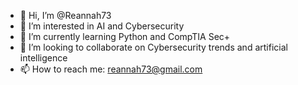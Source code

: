 - 👋 Hi, I’m @Reannah73
- 👀 I’m interested in AI and Cybersecurity
- 🌱 I’m currently learning Python and CompTIA Sec+
- 💞️ I’m looking to collaborate on Cybersecurity trends and artificial intelligence
- 📫 How to reach me: reannah73@gmail.com
  
<!---
Reannah73/Reannah73 is a ✨ special ✨ repository because its `README.md` (this file) appears on your GitHub profile.
You can click the Preview link to take a look at your changes.
--->
